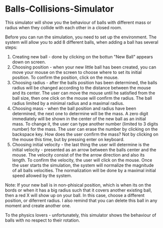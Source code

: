 # Balls-Collisions-Simulator
This simulator will show you the behaviour of balls with different mass or radius when they collide with each other in a closed room.

Before you can run the simulation, you need to set up the environment.
The system will allow you to add 8 different balls, when adding a ball has several steps:
1. Creating new ball - done by clicking on the bottun "New Ball" appears down on screen.
2. Choosing position - when your new little ball has been created, you can move your mouse on the screen to choose where to set its initial position. To confirm the position, click on the mouse.
3. Choosing radius - after the balls position has been determined, the balls radius will be changed according to the distance between the mouse and its center. The user can move the mouse until he satisfied from the ball size, then one click on the mouse will confirm the radius. The ball radius limited by a minimal radius and a maximal radius.
4. Choosing mass - when the ball position and radius have been determined, the next one to determine will be the mass. A zero digit immediately  will be shown in the center of the new ball as an initial mass. To change it, the user can type another number (limited to 3 digits number) for the mass. The user can erase the number by clicking on the backspace key. How does the user confirm the mass? Not by clicking on the mouse this time, but by pressing enter on keyboard.
5. Choosing initial velocity - the last thing the user will determine is the initial velocity - presented as an arrow between the balls center and the mouse. The velocity consist of the the arrow direction and also its length. To confirm the velocity, the user will click on the mouse. Once the user starts the simulation, the system will normalize the magnitude of all balls velocities. The normalization will be done by a maximal initial speed allowed by the system.

Note: If your new ball is in non-phisical position, which is when its on the bords or when it has a big radius such that it covers another existing ball, then a red X will show up on your ball. In this case, choose a different position, or diferrent radius. I also remind that you can delete this ball in any moment and create another one.


To the physics lovers - unfortunately, this simulator shows the behaviour of balls with no respect to their rotation.
